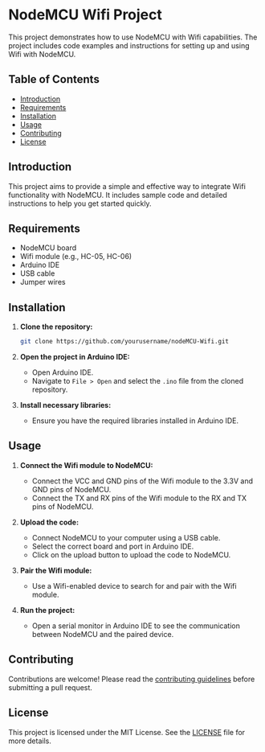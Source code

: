 # NodeMCU Wifi Project

This project demonstrates how to use NodeMCU with Wifi capabilities. The project includes code examples and instructions for setting up and using Wifi with NodeMCU.

## Table of Contents

- [Introduction](#introduction)
- [Requirements](#requirements)
- [Installation](#installation)
- [Usage](#usage)
- [Contributing](#contributing)
- [License](#license)

## Introduction

This project aims to provide a simple and effective way to integrate Wifi functionality with NodeMCU. It includes sample code and detailed instructions to help you get started quickly.

## Requirements

- NodeMCU board
- Wifi module (e.g., HC-05, HC-06)
- Arduino IDE
- USB cable
- Jumper wires

## Installation

1. **Clone the repository:**
    ```sh
    git clone https://github.com/yourusername/nodeMCU-Wifi.git
    ```
2. **Open the project in Arduino IDE:**
    - Open Arduino IDE.
    - Navigate to `File > Open` and select the `.ino` file from the cloned repository.

3. **Install necessary libraries:**
    - Ensure you have the required libraries installed in Arduino IDE.

## Usage

1. **Connect the Wifi module to NodeMCU:**
    - Connect the VCC and GND pins of the Wifi module to the 3.3V and GND pins of NodeMCU.
    - Connect the TX and RX pins of the Wifi module to the RX and TX pins of NodeMCU.

2. **Upload the code:**
    - Connect NodeMCU to your computer using a USB cable.
    - Select the correct board and port in Arduino IDE.
    - Click on the upload button to upload the code to NodeMCU.

3. **Pair the Wifi module:**
    - Use a Wifi-enabled device to search for and pair with the Wifi module.

4. **Run the project:**
    - Open a serial monitor in Arduino IDE to see the communication between NodeMCU and the paired device.

## Contributing

Contributions are welcome! Please read the [contributing guidelines](CONTRIBUTING.md) before submitting a pull request.

## License

This project is licensed under the MIT License. See the [LICENSE](LICENSE) file for more details.
